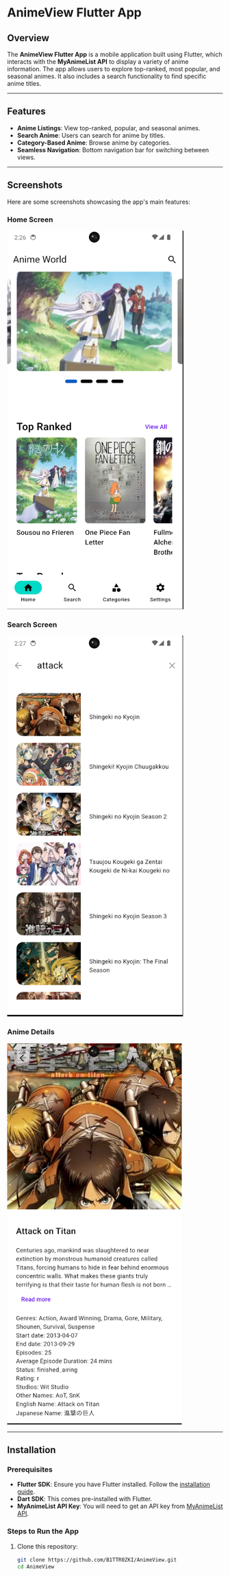 # AnimeView Flutter App

## Overview
The **AnimeView Flutter App** is a mobile application built using Flutter, which interacts with the **MyAnimeList API** to display a variety of anime information. The app allows users to explore top-ranked, most popular, and seasonal animes. It also includes a search functionality to find specific anime titles.

---

## Features
- **Anime Listings**: View top-ranked, popular, and seasonal animes.
- **Search Anime**: Users can search for anime by titles.
- **Category-Based Anime**: Browse anime by categories.
- **Seamless Navigation**: Bottom navigation bar for switching between views.

---

## Screenshots

Here are some screenshots showcasing the app's main features:

### Home Screen
![Home Screen](home_screen.png)

### Search Screen
![Search Screen](search_screen.png)

### Anime Details
![Anime Details](anime_details.png)




---

## Installation

### Prerequisites
- **Flutter SDK**: Ensure you have Flutter installed. Follow the [installation guide](https://flutter.dev/docs/get-started/install).
- **Dart SDK**: This comes pre-installed with Flutter.
- **MyAnimeList API Key**: You will need to get an API key from [MyAnimeList API](https://myanimelist.net/apiconfig).

### Steps to Run the App

1. Clone this repository:
   ```bash
   git clone https://github.com/B1TTR0ZKI/AnimeView.git
   cd AnimeView

